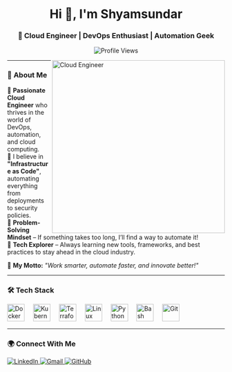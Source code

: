 <h1 align="center">Hi 👋, I'm Shyamsundar</h1>
<h3 align="center">🚀 Cloud Engineer | DevOps Enthusiast | Automation Geek</h3>

<p align="center">
  <img src="https://komarev.com/ghpvc/?username=shyamsundar&label=Profile%20Views&color=0e75b6&style=flat" alt="Profile Views" />
</p>

<img align="right" alt="Cloud Engineer" width="400px" src="https://media.giphy.com/media/qgQUggAC3Pfv687qPC/giphy.gif" />

---

### 🌟 **About Me**
🔹 **Passionate Cloud Engineer** who thrives in the world of DevOps, automation, and cloud computing.  
🔹 I believe in **"Infrastructure as Code"**, automating everything from deployments to security policies.  
🔹 **Problem-Solving Mindset** – If something takes too long, I’ll find a way to automate it!  
🔹 **Tech Explorer** – Always learning new tools, frameworks, and best practices to stay ahead in the cloud industry.  

🚀 **My Motto:** *"Work smarter, automate faster, and innovate better!"*  

---

### 🛠 **Tech Stack**
<div align="left">
  <img src="https://cdn.jsdelivr.net/gh/devicons/devicon/icons/docker/docker-original.svg" height="40" alt="Docker" />
  <img width="12" />
  <img src="https://cdn.jsdelivr.net/gh/devicons/devicon/icons/kubernetes/kubernetes-plain.svg" height="40" alt="Kubernetes" />
  <img width="12" />
  <img src="https://cdn.jsdelivr.net/gh/devicons/devicon/icons/terraform/terraform-original.svg" height="40" alt="Terraform" />
  <img width="12" />
  <img src="https://cdn.jsdelivr.net/gh/devicons/devicon/icons/linux/linux-original.svg" height="40" alt="Linux" />
  <img width="12" />
  <img src="https://cdn.jsdelivr.net/gh/devicons/devicon/icons/python/python-original.svg" height="40" alt="Python" />
  <img width="12" />
  <img src="https://cdn.jsdelivr.net/gh/devicons/devicon/icons/bash/bash-original.svg" height="40" alt="Bash" />
  <img width="12" />
  <img src="https://cdn.jsdelivr.net/gh/devicons/devicon/icons/git/git-original.svg" height="40" alt="Git" />
</div>

---

### 🌍 **Connect With Me**
<p align="left">
  <a href="https://www.linkedin.com/in/shyamsundar-l-60514b211" target="_blank">
    <img src="https://img.shields.io/badge/-LinkedIn-0077B5?style=for-the-badge&logo=linkedin&logoColor=white" alt="LinkedIn" />
  </a>
  <a href="mailto:shyam123lknv@gmail.com">
    <img src="https://img.shields.io/badge/-Gmail-D14836?style=for-the-badge&logo=gmail&logoColor=white" alt="Gmail" />
  </a>
  <a href="https://github.com/shyamsundar">
    <img src="https://img.shields.io/badge/-GitHub-181717?style=for-the-badge&logo=github&logoColor=white" alt="GitHub" />
  </a>
</p>
